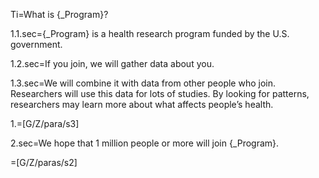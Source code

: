 Ti=What is {_Program}?

1.1.sec={_Program} is a health research program funded by the U.S. government.

1.2.sec=If you join, we will gather data about you.

1.3.sec=We will combine it with data from other people who join. Researchers will use this data for lots of studies. By looking for patterns, researchers may learn more about what affects people’s health.

1.=[G/Z/para/s3]

2.sec=We hope that 1 million people or more will join {_Program}.

=[G/Z/paras/s2]
